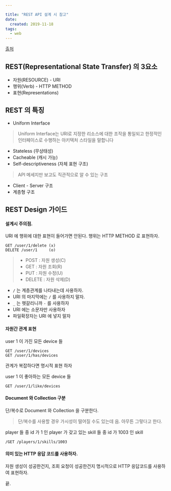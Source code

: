 ```yaml
---

title: "REST API 설계 시 참고"
date:
  created: 2019-11-18
tags:
  - web
---
```


[출처](https://meetup.toast.com/posts/92)

## REST(Representational State Transfer) 의 3요소
- 자원(RESOURCE) - URI
- 행위(Verb) - HTTP METHOD
- 표현(Representations)

## REST 의 특징
- Uniform Interface
> Uniform Interface는 URI로 지정한 리소스에 대한 조작을 통일되고 한정적인 인터페이스로 수행하는 아키텍처 스타일을 말합니다

- Stateless (무상태성)
- Cacheable (캐시 가능)
- Self-descriptiveness (자체 표현 구조)
> API 메세지만 보고도 직관적으로 알 수 있는 구조

- Client - Server 구조
- 계층형 구조

## REST Design 가이드

#### 설계시 주의점.

URI 에 행위에 대한 표현이 들어가면 안된다. 행위는 HTTP METHOD 로 표현하자.

```
GET /user/1/delete (x)
DELETE /user/1     (o)
```
> - POST : 자원 생성(C)
> - GET : 자원 조회(R)
> - PUT : 자원 수정(U)
> - DELETE : 자원 삭제(D)

- `/` 는 계층관계를 나타내는데 사용하자.
- URI 의 마지막에는 `/` 를 사용하지 말자.
- `_` 는 헷갈리니까 `-` 를 사용하자
- URI 에는 소문자만 사용하자
- 파일확장자는 URI 에 넣지 말자

#### 자원간 관계 표현

user 1 이 가진 모든 device 들
```
GET /user/1/devices
GET /user/1/has/devices
```

관계가 복잡하다면 명시적 표현 하자

user 1 이 좋아하는 모든 device 들

```
GET /user/1/like/devices
```

#### Document 와 Collection 구분

단/복수로 Document 와 Collection 을 구분한다.
> 단/복수를 사용할 경우 가시성이 떨어질 수도 있는데 음. 아무튼 그렇다고 한다.

player 들 중 id 가  1 인 player 가 갖고 있는 skill 들 중 id 가 1003 인 skill
```
/GET /players/1/skills/1003
```

#### 의미 있는 HTTP 응답 코드를 사용하자.

자원 생성이 성공한건지, 조회 요청이 성공한건지 명시적으로 HTTP 응답코드를 사용하여 표현하자.

끝.
